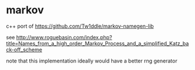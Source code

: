 # markov

c++ port of https://github.com/Tw1ddle/markov-namegen-lib 

see http://www.roguebasin.com/index.php?title=Names_from_a_high_order_Markov_Process_and_a_simplified_Katz_back-off_scheme

note that this implementation ideally would have a better rng generator
